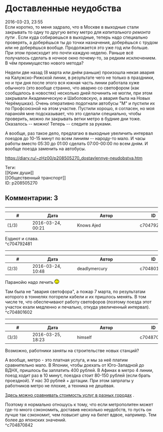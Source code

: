 Доставленные неудобства
=======================

  
2016-03-23, 23:55  
 Если коротко, то меня задрало, что в Москве в выходные стали закрывать то одну то другую ветку метро для  *капитального ремонта пути*  . Если куда собираешься в выходные, теперь надо специально проверять, а доберёшься ты до точки назначения, доберёшься с трудом или не доберёшься вообще. Продолжается это уже год или больше. При этом происходит это почти каждую неделю. Раньше всё получалось сделать в ночное окно почему-то, за редким исключением. В чём преимущество нового метода?   
   
 Недели две назад (8 марта или днём раньше) произошла некая авария на Калужско-Рижской линии, в результате чего не только в праздники, но и три дня после этого вся южная часть линии работала хуже обычного (это вообще странно, что аварию со светофором (как сообщалось в новостях) несколько дней починить не могли, при этом закрывали Академическую и Шаболовскую, а авария была на Новых Черёмушках). Очень оперативно подогнали автобусы "М" и пустили их по Профсоюзной на этом участке. Пустили хорошо, я согласен, но моя паранойя мне подсказывает, что это сделали специально, чтобы проверить, можно ли закрывать ветки метро в будние дни тоже. Оказалось -- можно! Теперь -- следите за руками.   
   
 А вообще, раз такое дело, предлагаю в выходные увеличить интервал поездов до 10-15 минут по всем линиям -- народу-то мало. И часы работы вместо 05:30 до 01:00 сделать 07:00-00:00 по всем дням. И вообще поезда заменить на автобусы.   
  
<https://diary.ru/~zHz00/p208505270_dostavlennye-neudobstva.htm>  
  
Теги:  
[[Крик души]]  
[[Общественный транспорт]]  
ID: p208505270  


Комментарии: 3
--------------

  


---



|         #         |              Дата              |                     Автор                     |           ID           |
| --- | --- | --- | --- |
| (1/3) | 2016-03-24, 00:21 | Knows Ajed | c704792481 |

  
 Ездиют и слава.   
 ^c704792481

---



|         #         |              Дата              |                     Автор                     |           ID           |
| --- | --- | --- | --- |
| (2/3) | 2016-03-24, 10:48 | deadlymercury | c704801602 |

  
 Паранойю надо лечить ![;)](pics/1136.gif)   
   
 Там была не "авария светофора", а пожар 7 марта, по результатам которого в тоннелях погорели кабели и их пришлось менять. В том числе те, что обеспечивают работу светофоров (поэтому поезда этот участок ехали медленно и печально, откуда увеличенный интервал).   
 ^c704801602

---



|         #         |              Дата              |                     Автор                     |           ID           |
| --- | --- | --- | --- |
| (3/3) | 2016-03-25, 18:23 | himself | c704870842 |

  
 Возможно, работники заняты на строительстве новых станций?   
   
 А вообще, метро - это платная услуга, и мы за неё платим сравнительно мало. В Японии, чтобы доехать от Юго-Западной до ВДНХ, пришлось бы заплатить 400 рублей. В Афинах в метро 4 линии, поезд ходит раз в 10 минут, поездка стоит 80-150 рублей (если брать проездной). У нас 30 рублей + дотации. При этом запрлаты у работников метро не плохие, а техника не дешёвая.   
   
  [Здесь можно сравнивать стоимость услуг в разных городах](http://www.numbeo.com/cost-of-living/)  .   
   
 Поэтому я нормально отношусь к тому, что если метрополитен может где-то много сэкономить, доставив несколько неудобств, то пусть он лучше так сэкономит, чем повысит цену на билет вдвое, например. Тем более до японских значений.   
 ^c704870842